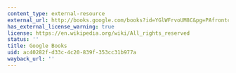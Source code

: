 ```yaml
---
content_type: external-resource
external_url: http://books.google.com/books?id=YGlWFrvoUM8C&pg=PAfrontcover#v=onepage
has_external_license_warning: true
license: https://en.wikipedia.org/wiki/All_rights_reserved
status: ''
title: Google Books
uid: ac40282f-d33c-4c20-839f-353cc31b977a
wayback_url: ''
---
```


